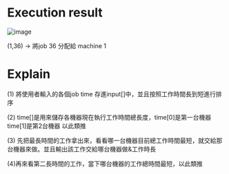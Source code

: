 # Execution result

![image](https://user-images.githubusercontent.com/80030514/126644209-dfa630e0-2729-4b7a-afa6-02da93a4b778.png)

(1,36) -> 將job 36 分配給 machine 1

# Explain

(1) 將使用者輸入的各個job time 存進input[]中，並且按照工作時間長到短進行排序

(2) time[]是用來儲存各機器現在執行工作時間總長度，time[0]是第一台機器 time[1]是第2台機器 以此類推

(3) 先把最長時間的工作拿出來，看看哪一台機器目前總工作時間最短，就交給那台機器來做。並且輸出該工作交給哪台機器做&工作時長

(4)再來看第二長時間的工作，當下哪台機器的工作總時間最短，以此類推
